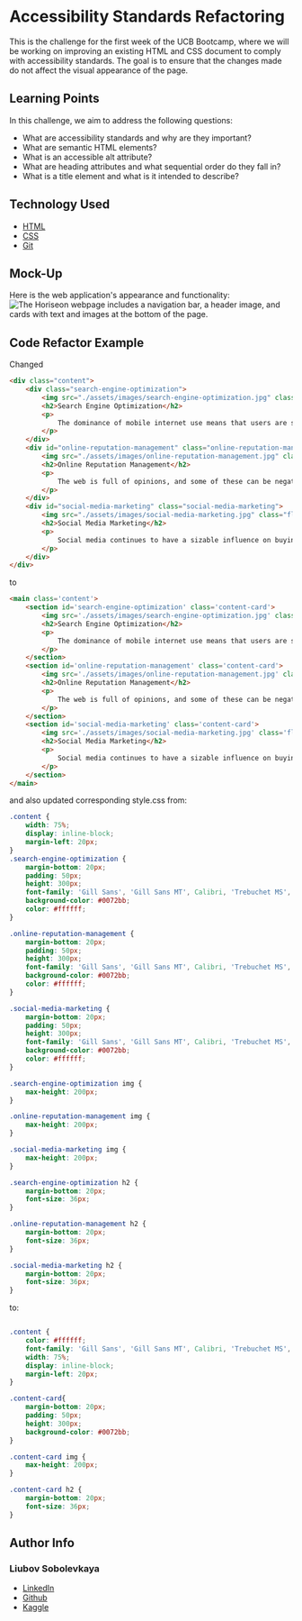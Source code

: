 # Accessibility Standards Refactoring




This is the challenge for the first week of the UCB Bootcamp, where we will be working on improving an existing HTML and CSS document to comply with accessibility standards. The goal is to ensure that the changes made do not affect the visual appearance of the page.

## Learning Points 
In this challenge, we aim to address the following questions:

* What are accessibility standards and why are they important?
* What are semantic HTML elements?
* What is an accessible alt attribute?
* What are heading attributes and what sequential order do they fall in?
* What is a title element and what is it intended to describe?

## Technology Used 

* [HTML](https://developer.mozilla.org/en-US/docs/Web/HTML)
* [CSS](https://developer.mozilla.org/en-US/docs/Web/CSS)      
* [Git](https://git-scm.com/)       


## Mock-Up

Here is the web application's appearance and functionality:
![The Horiseon webpage includes a navigation bar, a header image, and cards with text and images at the bottom of the page.](./assets/readme_img/01-html-css-git-homework-demo.gif)

## Code Refactor Example
Changed
```html
<div class="content">
    <div class="search-engine-optimization">
        <img src="./assets/images/search-engine-optimization.jpg" class="float-left" />
        <h2>Search Engine Optimization</h2>
        <p>
            The dominance of mobile internet use means that users are searching for the right business as they travel, shop, or sit on their couch at home. Search Engine Optimization (SEO) allows you to increase your visibility and find the right customers for your business.
        </p>
    </div>
    <div id="online-reputation-management" class="online-reputation-management">
        <img src="./assets/images/online-reputation-management.jpg" class="float-right" />
        <h2>Online Reputation Management</h2>
        <p>
            The web is full of opinions, and some of these can be negative. Social media allows anyone with an internet connection to say whatever they want about your business. Online Reputation Management gives you the control over what potential customers see when they search for your business.
        </p>
    </div>
    <div id="social-media-marketing" class="social-media-marketing">
        <img src="./assets/images/social-media-marketing.jpg" class="float-left" />
        <h2>Social Media Marketing</h2>
        <p>
            Social media continues to have a sizable influence on buying habits. Social media marketing helps you determine which platforms are suited to your brand, using analytics to find the right markets and increase your lead generation.
        </p>
    </div>
</div>

```
to

```html
<main class='content'>
    <section id='search-engine-optimization' class='content-card'>
        <img src='./assets/images/search-engine-optimization.jpg' class='float-left' alt = 'laptop with a magnifying glass on it, a notebook with an abbreviation SEO and related terms written on it, a cup with a coffee, and pens'/>
        <h2>Search Engine Optimization</h2>
        <p>
            The dominance of mobile internet use means that users are searching for the right business as they travel, shop, or sit on their couch at home. Search Engine Optimization (SEO) allows you to increase your visibility and find the right customers for your business.
        </p>
    </section>
    <section id='online-reputation-management' class='content-card'>
        <img src='./assets/images/online-reputation-management.jpg' class='float-right' alt = 'partial view of a person holding a mobile phone and working on a laptop with a word REPUTATION and several charts on the screen' />
        <h2>Online Reputation Management</h2>
        <p>
            The web is full of opinions, and some of these can be negative. Social media allows anyone with an internet connection to say whatever they want about your business. Online Reputation Management gives you the control over what potential customers see when they search for your business.
        </p>
    </section>
    <section id='social-media-marketing' class='content-card'>
        <img src='./assets/images/social-media-marketing.jpg' class='float-left'  alt = 'six people sitting behind a table with several devices and vivid stickers with internet-related pictures and words on top of the table'/>
        <h2>Social Media Marketing</h2>
        <p>
            Social media continues to have a sizable influence on buying habits. Social media marketing helps you determine which platforms are suited to your brand, using analytics to find the right markets and increase your lead generation.
        </p>
    </section>       
</main>
```
and also updated corresponding style.css from:
```css
.content {
    width: 75%;
    display: inline-block;
    margin-left: 20px;
}
.search-engine-optimization {
    margin-bottom: 20px;
    padding: 50px;
    height: 300px;
    font-family: 'Gill Sans', 'Gill Sans MT', Calibri, 'Trebuchet MS', sans-serif;
    background-color: #0072bb;
    color: #ffffff;
}

.online-reputation-management {
    margin-bottom: 20px;
    padding: 50px;
    height: 300px;
    font-family: 'Gill Sans', 'Gill Sans MT', Calibri, 'Trebuchet MS', sans-serif;
    background-color: #0072bb;
    color: #ffffff;
}

.social-media-marketing {
    margin-bottom: 20px;
    padding: 50px;
    height: 300px;
    font-family: 'Gill Sans', 'Gill Sans MT', Calibri, 'Trebuchet MS', sans-serif;
    background-color: #0072bb;
    color: #ffffff;
}

.search-engine-optimization img {
    max-height: 200px;
}

.online-reputation-management img {
    max-height: 200px;
}

.social-media-marketing img {
    max-height: 200px;
}

.search-engine-optimization h2 {
    margin-bottom: 20px;
    font-size: 36px;
}

.online-reputation-management h2 {
    margin-bottom: 20px;
    font-size: 36px;
}

.social-media-marketing h2 {
    margin-bottom: 20px;
    font-size: 36px;
}

```
to:
```css

.content {
    color: #ffffff;
    font-family: 'Gill Sans', 'Gill Sans MT', Calibri, 'Trebuchet MS', sans-serif;
    width: 75%;
    display: inline-block;
    margin-left: 20px;
}

.content-card{
    margin-bottom: 20px;
    padding: 50px;
    height: 300px;
    background-color: #0072bb;
}

.content-card img {
    max-height: 200px;
}

.content-card h2 {
    margin-bottom: 20px;
    font-size: 36px;
}
```

## Author Info

### Liubov Sobolevkaya
* [LinkedIn](https://www.linkedin.com/in/liubov-sobolevskaya-45756a101/)
* [Github](https://github.com/LiubovSobolevskaya)
* [Kaggle](https://www.kaggle.com/lyubovsobolevskaya)

